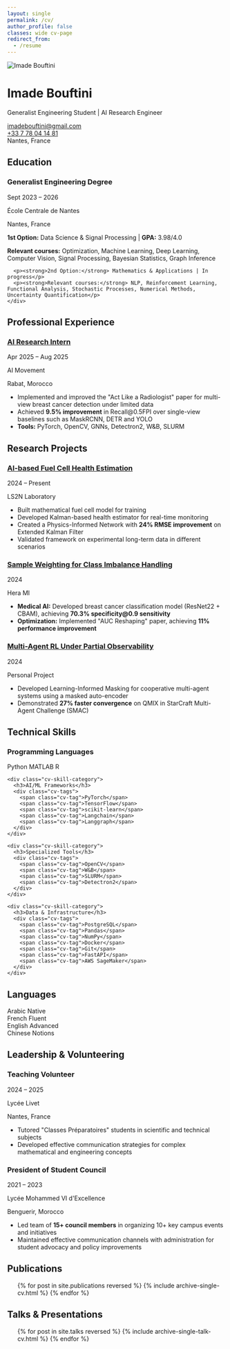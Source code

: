 ```yaml
---
layout: single
permalink: /cv/
author_profile: false
classes: wide cv-page
redirect_from:
  - /resume
---
```


<link rel="stylesheet" href="{{ '/assets/css/cv.css' | relative_url }}">

<div class="cv-header">
  <div class="cv-profile-section">
    <div class="cv-profile-image">
      <img src="{{ '/images/profile.png' | relative_url }}" alt="Imade Bouftini" />
    </div>
    <div class="cv-profile-info">
      <h1 class="cv-name">Imade Bouftini</h1>
      <p class="cv-title">Generalist Engineering Student | AI Research Engineer</p>
      <div class="cv-contact">
        <div class="contact-item">
          <i class="fas fa-envelope"></i>
          <a href="mailto:imadebouftini@gmail.com">imadebouftini@gmail.com</a>
        </div>
        <div class="contact-item">
          <i class="fas fa-phone"></i>
          <a href="tel:+33778041481">+33 7 78 04 14 81</a>
        </div>
        <div class="contact-item">
          <i class="fas fa-map-marker-alt"></i>
          <span>Nantes, France</span>
        </div>
      </div>
      <div class="cv-social">
        <a href="https://linkedin.com/in/imade-bouftini" target="_blank" class="social-link">
          <i class="fab fa-linkedin"></i>
        </a>
        <a href="https://github.com/ibouftini" target="_blank" class="social-link">
          <i class="fab fa-github"></i>
        </a>
      </div>
    </div>
  </div>
</div>

<div class="cv-section">
  <h2><i class="fas fa-graduation-cap"></i> Education</h2>
  
  <div class="cv-entry">
    <div class="cv-entry-header">
      <h3 class="cv-entry-title">Generalist Engineering Degree</h3>
      <span class="cv-entry-date">Sept 2023 – 2026</span>
    </div>
    <p class="cv-entry-subtitle">École Centrale de Nantes</p>
    <p class="cv-entry-location">Nantes, France</p>
    <div class="cv-entry-description">
      <p><strong>1st Option:</strong> Data Science & Signal Processing | <strong>GPA:</strong> 3.98/4.0</p>
      <p><strong>Relevant courses:</strong> Optimization, Machine Learning, Deep Learning, Computer Vision, Signal Processing, Bayesian Statistics, Graph Inference</p>
      
      <p><strong>2nd Option:</strong> Mathematics & Applications | In progress</p>
      <p><strong>Relevant courses:</strong> NLP, Reinforcement Learning, Functional Analysis, Stochastic Processes, Numerical Methods, Uncertainty Quantification</p>
    </div>
  </div>
</div>

<div class="cv-section">
  <h2><i class="fas fa-briefcase"></i> Professional Experience</h2>
  
  <div class="cv-entry clickable" onclick="window.location.href='/portfolio/ai-movement-internship/'">
    <div class="cv-entry-header">
      <h3 class="cv-entry-title">
        <a href="/portfolio/ai-movement-internship/">AI Research Intern</a>
      </h3>
      <span class="cv-entry-date">Apr 2025 – Aug 2025</span>
    </div>
    <p class="cv-entry-subtitle">AI Movement</p>
    <p class="cv-entry-location">Rabat, Morocco</p>
    <div class="cv-entry-description">
      <ul>
        <li>Implemented and improved the "Act Like a Radiologist" paper for multi-view breast cancer detection under limited data</li>
        <li>Achieved <strong>9.5% improvement</strong> in Recall@0.5FPI over single-view baselines such as MaskRCNN, DETR and YOLO</li>
        <li><strong>Tools:</strong> PyTorch, OpenCV, GNNs, Detectron2, W&B, SLURM</li>
      </ul>
    </div>
  </div>
</div>

<div class="cv-section">
  <h2><i class="fas fa-flask"></i> Research Projects</h2>
  
  <div class="cv-entry clickable" onclick="window.location.href='/portfolio/fuel-cell-health-estimation/'">
    <div class="cv-entry-header">
      <h3 class="cv-entry-title">
        <a href="/portfolio/fuel-cell-health-estimation/">AI-based Fuel Cell Health Estimation</a>
      </h3>
      <span class="cv-entry-date">2024 – Present</span>
    </div>
    <p class="cv-entry-subtitle">LS2N Laboratory</p>
    <div class="cv-entry-description">
      <ul>
        <li>Built mathematical fuel cell model for training</li>
        <li>Developed Kalman-based health estimator for real-time monitoring</li>
        <li>Created a Physics-Informed Network with <strong>24% RMSE improvement</strong> on Extended Kalman Filter</li>
        <li>Validated framework on experimental long-term data in different scenarios</li>
      </ul>
    </div>
  </div>

  <div class="cv-entry clickable" onclick="window.location.href='/portfolio/sample-weighting-class-imbalance/'">
    <div class="cv-entry-header">
      <h3 class="cv-entry-title">
        <a href="/portfolio/sample-weighting-class-imbalance/">Sample Weighting for Class Imbalance Handling</a>
      </h3>
      <span class="cv-entry-date">2024</span>
    </div>
    <p class="cv-entry-subtitle">Hera MI</p>
    <div class="cv-entry-description">
      <ul>
        <li><strong>Medical AI:</strong> Developed breast cancer classification model (ResNet22 + CBAM), achieving <strong>70.3% specificity@0.9 sensitivity</strong></li>
        <li><strong>Optimization:</strong> Implemented "AUC Reshaping" paper, achieving <strong>11% performance improvement</strong></li>
      </ul>
    </div>
  </div>

  <div class="cv-entry clickable" onclick="window.location.href='/portfolio/multi-agent-rl-partial-observability/'">
    <div class="cv-entry-header">
      <h3 class="cv-entry-title">
        <a href="/portfolio/multi-agent-rl-partial-observability/">Multi-Agent RL Under Partial Observability</a>
      </h3>
      <span class="cv-entry-date">2024</span>
    </div>
    <p class="cv-entry-subtitle">Personal Project</p>
    <div class="cv-entry-description">
      <ul>
        <li>Developed Learning-Informed Masking for cooperative multi-agent systems using a masked auto-encoder</li>
        <li>Demonstrated <strong>27% faster convergence</strong> on QMIX in StarCraft Multi-Agent Challenge (SMAC)</li>
      </ul>
    </div>
  </div>
</div>

<div class="cv-section">
  <h2><i class="fas fa-code"></i> Technical Skills</h2>
  
  <div class="cv-skills-grid">
    <div class="cv-skill-category">
      <h3>Programming Languages</h3>
      <div class="cv-tags">
        <span class="cv-tag">Python</span>
        <span class="cv-tag">MATLAB</span>
        <span class="cv-tag">R</span>
      </div>
    </div>
    
    <div class="cv-skill-category">
      <h3>AI/ML Frameworks</h3>
      <div class="cv-tags">
        <span class="cv-tag">PyTorch</span>
        <span class="cv-tag">TensorFlow</span>
        <span class="cv-tag">scikit-learn</span>
        <span class="cv-tag">Langchain</span>
        <span class="cv-tag">Langgraph</span>
      </div>
    </div>
    
    <div class="cv-skill-category">
      <h3>Specialized Tools</h3>
      <div class="cv-tags">
        <span class="cv-tag">OpenCV</span>
        <span class="cv-tag">W&B</span>
        <span class="cv-tag">SLURM</span>
        <span class="cv-tag">Detectron2</span>
      </div>
    </div>
    
    <div class="cv-skill-category">
      <h3>Data & Infrastructure</h3>
      <div class="cv-tags">
        <span class="cv-tag">PostgreSQL</span>
        <span class="cv-tag">Pandas</span>
        <span class="cv-tag">NumPy</span>
        <span class="cv-tag">Docker</span>
        <span class="cv-tag">Git</span>
        <span class="cv-tag">FastAPI</span>
        <span class="cv-tag">AWS SageMaker</span>
      </div>
    </div>
  </div>
</div>

<div class="cv-section">
  <h2><i class="fas fa-language"></i> Languages</h2>
  
  <div class="cv-languages">
    <div class="cv-language">
      <span class="cv-language-name">Arabic</span>
      <span class="cv-language-level">Native</span>
    </div>
    <div class="cv-language">
      <span class="cv-language-name">French</span>
      <span class="cv-language-level">Fluent</span>
    </div>
    <div class="cv-language">
      <span class="cv-language-name">English</span>
      <span class="cv-language-level">Advanced</span>
    </div>
    <div class="cv-language">
      <span class="cv-language-name">Chinese</span>
      <span class="cv-language-level">Notions</span>
    </div>
  </div>
</div>

<div class="cv-section">
  <h2><i class="fas fa-users"></i> Leadership & Volunteering</h2>
  
  <div class="cv-entry">
    <div class="cv-entry-header">
      <h3 class="cv-entry-title">Teaching Volunteer</h3>
      <span class="cv-entry-date">2024 – 2025</span>
    </div>
    <p class="cv-entry-subtitle">Lycée Livet</p>
    <p class="cv-entry-location">Nantes, France</p>
    <div class="cv-entry-description">
      <ul>
        <li>Tutored "Classes Préparatoires" students in scientific and technical subjects</li>
        <li>Developed effective communication strategies for complex mathematical and engineering concepts</li>
      </ul>
    </div>
  </div>

  <div class="cv-entry">
    <div class="cv-entry-header">
      <h3 class="cv-entry-title">President of Student Council</h3>
      <span class="cv-entry-date">2021 – 2023</span>
    </div>
    <p class="cv-entry-subtitle">Lycée Mohammed VI d'Excellence</p>
    <p class="cv-entry-location">Benguerir, Morocco</p>
    <div class="cv-entry-description">
      <ul>
        <li>Led team of <strong>15+ council members</strong> in organizing 10+ key campus events and initiatives</li>
        <li>Maintained effective communication channels with administration for student advocacy and policy improvements</li>
      </ul>
    </div>
  </div>
</div>

<div class="cv-section">
  <h2><i class="fas fa-scroll"></i> Publications</h2>
  <ul>
    {% for post in site.publications reversed %}
      {% include archive-single-cv.html %}
    {% endfor %}
  </ul>
</div>

<div class="cv-section">
  <h2><i class="fas fa-microphone"></i> Talks & Presentations</h2>
  <ul>
    {% for post in site.talks reversed %}
      {% include archive-single-talk-cv.html %}
    {% endfor %}
  </ul>
</div>